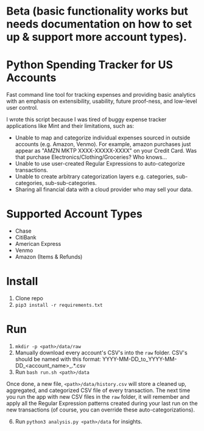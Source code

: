 # Beta (basic functionality works but needs documentation on how to set up & support more account types).

# Python Spending Tracker for US Accounts

Fast command line tool for tracking expenses and providing basic analytics with an emphasis on extensibility, usability, future proof-ness, and low-level user control.

I wrote this script because I was tired of buggy expense tracker applications like Mint and their limitations, such as:
- Unable to map and categorize individual expenses sourced in outside accounts (e.g. Amazon, Venmo). For example, amazon purchases just appear as "AMZN MKTP XXXX-XXXXX-XXXX" on your Credit Card. Was that purchase Electronics/Clothing/Groceries? Who knows...
- Unable to use user-created Regular Expressions to auto-categorize transactions.
- Unable to create arbitrary categorization layers e.g. categories, sub-categories, sub-sub-categories.
- Sharing all financial data with a cloud provider who may sell your data.


# Supported Account Types

- Chase
- CitiBank
- American Express
- Venmo
- Amazon (Items & Refunds)

# Install

1) Clone repo
2) `pip3 install -r requirements.txt`

# Run

1) `mkdir -p <path>/data/raw`
2) Manually download every account's CSV's into the `raw` folder. CSV's should be named with this format:
    YYYY-MM-DD_to_YYYY-MM-DD_<account_name>_.*.csv
3) Run `bash run.sh <path>/data`

Once done, a new file, `<path>/data/history.csv` will store a cleaned up, aggregated, and categorized CSV file of every transaction. The next time you run the app with new CSV files in the `raw` folder, it will remember and apply all the Regular Expression patterns created during your last run on the new transactions (of course, you can override these auto-categorizations).

6) Run `python3 analysis.py <path>/data` for insights.
